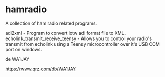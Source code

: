 # hamradio

A collection of ham radio related programs. 

adi2xml - Program to convert lotw adi format file to XML.
echolink_transmit_receive_teensy - Allows you to control your radio's transmit from echolink using a Teensy microcontroller over it's USB COM port on windows.

de
WA1JAY

https://www.qrz.com/db/WA1JAY


